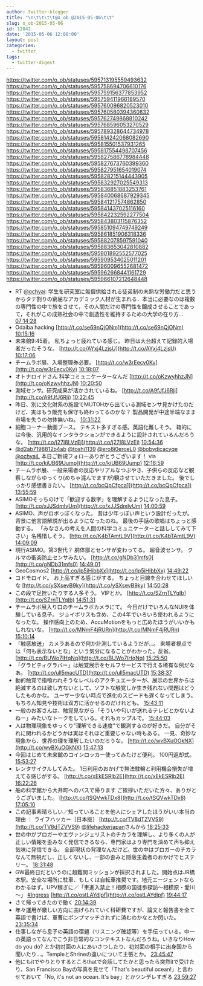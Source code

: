 ```yaml
---
author: twitter-blogger
title: "\n\t\t\t\t@o_ob @2015-05-06\t\t"
slug: o_ob-2015-05-06
id: 12042
date: '2015-05-06 12:00:00'
layout: post
categories:
  - twitter
tags:
  - twitter-digest
---
```


https://twitter.com/o_ob/statuses/595713195559493632 https://twitter.com/o_ob/statuses/595758694706610176 https://twitter.com/o_ob/statuses/595759156377853952 https://twitter.com/o_ob/statuses/595759411966189570 https://twitter.com/o_ob/statuses/595760096820523010 https://twitter.com/o_ob/statuses/595760580394360832 https://twitter.com/o_ob/statuses/595762749868810242 https://twitter.com/o_ob/statuses/595768596053270529 https://twitter.com/o_ob/statuses/595789328644734978 https://twitter.com/o_ob/statuses/595814242068082690 https://twitter.com/o_ob/statuses/595815501537931265 https://twitter.com/o_ob/statuses/595817554498707456 https://twitter.com/o_ob/statuses/595827586778984448 https://twitter.com/o_ob/statuses/595827673760399360 https://twitter.com/o_ob/statuses/595827951654019074 https://twitter.com/o_ob/statuses/595828215144443905 https://twitter.com/o_ob/statuses/595832927025549313 https://twitter.com/o_ob/statuses/595836851883253761 https://twitter.com/o_ob/statuses/595840068687929345 https://twitter.com/o_ob/statuses/595841217574862850 https://twitter.com/o_ob/statuses/595841437025116160 https://twitter.com/o_ob/statuses/595842232592277504 https://twitter.com/o_ob/statuses/595843803115876352 https://twitter.com/o_ob/statuses/595851094749749249 https://twitter.com/o_ob/statuses/595861851906318336 https://twitter.com/o_ob/statuses/595882078597591040 https://twitter.com/o_ob/statuses/595883653042810882 https://twitter.com/o_ob/statuses/595901892552577025 https://twitter.com/o_ob/statuses/595909534025011201 https://twitter.com/o_ob/statuses/595960096552681472 https://twitter.com/o_ob/statuses/595962668441161729 https://twitter.com/o_ob/statuses/595966107212648448  

*   RT [@ochyai](https://twitter.com/ochyai): 学生を研究室に無償供給される徒弟制の未熟な労働力だと思うからタテ割りの窮屈なアカデミック人材が生まれる．本当に必要なのは複数の専門性の中で旅をさせて，その人間だけの専門性を醸成させることであって，それがこの成熟社会の中で創造性を維持するための大学の在り方… [07:14:28](https://twitter.com/o_ob/statuses/595713195559493632)
*   Odaiba hacking [http://t.co/se69nQjONm](http://t.co/se69nQjONm) [10:15:16](https://twitter.com/o_ob/statuses/595758694706610176)
*   未来館9:45着。 私ちょっと疲れている感じ。 昨日は大台超えて記録的入場者だったそうな。 [http://t.co/AYxj4LzjsU](http://t.co/AYxj4LzjsU) [10:17:06](https://twitter.com/o_ob/statuses/595759156377853952)
*   チームラボ展、入場整理券必要。 [http://t.co/w3rEecv0Kv](http://t.co/w3rEecv0Kv) [10:18:07](https://twitter.com/o_ob/statuses/595759411966189570)
*   オトナロイドさん 科学コミュニケーターなんだ [http://t.co/oKzwyhhzJN](http://t.co/oKzwyhhzJN) [10:20:50](https://twitter.com/o_ob/statuses/595760096820523010)
*   測域センサ。研究成果が活かされているね。 [http://t.co/A9fJfJ6Rji](http://t.co/A9fJfJ6Rji) [10:22:45](https://twitter.com/o_ob/statuses/595760580394360832)
*   昨日、別に文化財系の施設でMUTOHから出ている測域センサ見かけたのだけど、実はもう販売も保守も終わってるのかな？ 製品開発が中途半端なまま市場を失うの勿体無いね。 [10:31:22](https://twitter.com/o_ob/statuses/595762749868810242)
*   細胞コーナー動画ブース。 テキスト多すぎる感。英語化難しそう。 箱的には今後、汎用的なインタラクションができるように設計されているんだろうな。 [http://t.co/j27I8LVzEj](http://t.co/j27I8LVzEj) [10:54:36](https://twitter.com/o_ob/statuses/595768596053270529)
*   [@d2ab7198812b4ab](https://twitter.com/d2ab7198812b4ab) [@toshi1139](https://twitter.com/toshi1139) [@ero8i0eroeL0](https://twitter.com/ero8i0eroeL0) [@bobydicacyqe](https://twitter.com/bobydicacyqe) [@ochyaiL](https://twitter.com/ochyaiL) 本日ご新規フォローありがとうございます！ via [http://t.co/kiUB69Uump](http://t.co/kiUB69Uump) [12:16:59](https://twitter.com/o_ob/statuses/595789328644734978)
*   チームラボ展、一般来場者の反応やリアルなつぶやき、子供らの反応など観察しながらゆっくり(めちゃ混んでますが)観させていただきました。 後でしっかり感想書きたい。 [http://t.co/bcQpCfpca1](http://t.co/bcQpCfpca1) [13:55:59](https://twitter.com/o_ob/statuses/595814242068082690)
*   ASIMOそっちのけで「歓迎する数字」を理解するようになった息子。 [http://t.co/xJJSdmIvUm](http://t.co/xJJSdmIvUm) [14:00:59](https://twitter.com/o_ob/statuses/595815501537931265)
*   ASIMO、声がロボっぽくなった。 昔は少年っぽい声という設計だったが。 背景に他言語解説が出るようになったのね。 最後の手話の歌唱はちょっと感動する。 「みなさんの考えを人間の科学コミュニケーターと話ししてみて下さい」名残惜しそう。 [http://t.co/K4bTAmtL9V](http://t.co/K4bTAmtL9V) [14:09:09](https://twitter.com/o_ob/statuses/595817554498707456)
*   現行ASIMO。第3世代？ 胴体部とセンサが変わってる。 超音波センサ。 クルマの衝突防止センサみたい。 [http://t.co/gNDb31mfs0](http://t.co/gNDb31mfs0) [14:49:01](https://twitter.com/o_ob/statuses/595827586778984448)
*   GeoCosmos2 [http://t.co/lp5iHibbXx](http://t.co/lp5iHibbXx) [14:49:22](https://twitter.com/o_ob/statuses/595827673760399360)
*   コドモロイド。 お上品すぎる感じがする。 ちょっと目線を合わせてほしいな [http://t.co/ySXsevB9ky](http://t.co/ySXsevB9ky) [14:50:28](https://twitter.com/o_ob/statuses/595827951654019074)
*   この段で足挫いたりする人多そう。 VIPとか。 [http://t.co/SZrnTLYqIb](http://t.co/SZrnTLYqIb) [14:51:31](https://twitter.com/o_ob/statuses/595828215144443905)
*   チームラボ展入り口のチームラボカメラにて。 今日だけでいろんなNUIを体験している息子。 ジョイポリスも含め、この4年でいろいろ使われるようになったな。 操作感向上のため、AccuMotionをもっと広めたほうがいいかもしれないな。 [http://t.co/MNmF4jRURn](http://t.co/MNmF4jRURn) [15:10:14](https://twitter.com/o_ob/statuses/595832927025549313)
*   「触感放送」 カメラあるので何か計測しているようだが...。 来場者視点では「何も表示ないとな」という気分になることがわかった。反省。 [http://t.co/BUWo7IHqNq](http://t.co/BUWo7IHqNq) [15:25:50](https://twitter.com/o_ob/statuses/595836851883253761)
*   「グラビティグラバー」は触覚展示をセルフサービスで行える稀有な例だなあ。 [http://t.co/ull5macUTD](http://t.co/ull5macUTD) [15:38:37](https://twitter.com/o_ob/statuses/595840068687929345)
*   動的触覚で指喰われそうなレベルのアクチュエーターが、展示の世界からは絶滅するのは致し方ないとして、ソフトな触覚しか生き残れない問題はどうしたものかな。 ユーザー少ない時点で進化のスピードも遅くなってしまう。 もちろん知見や技術は双方に活かせるのだけれども。 [15:43:11](https://twitter.com/o_ob/statuses/595841217574862850)
*   一般のお客さんは、触覚見ながら「そういや匂いが送れるテレビとかないよねー」みたいなトークをしている。それもカップルで。 [15:44:03](https://twitter.com/o_ob/statuses/595841437025116160)
*   人は物理現象をゆっくり"理解できる速度"で観測するのが好きだ。 自分がそれに関われるかどうかは実はそれほど重要じゃない時もある。 一見、奇妙な現象から、世界の理を理解したいのだろうな。 [http://t.co/wvBXuOGkNX](http://t.co/wvBXuOGkNX) [15:47:13](https://twitter.com/o_ob/statuses/595842232592277504)
*   今回はじめて未来館のコインロッカー使ってみたけど便利。 100円返却式。 [15:53:27](https://twitter.com/o_ob/statuses/595843803115876352)
*   レンタサイクルしてみた。 1日利用のおかげで無法駐輪と利用機会損失が増えてる感じがする。 [http://t.co/xEkESRlb2E](http://t.co/xEkESRlb2E) [16:22:26](https://twitter.com/o_ob/statuses/595851094749749249)
*   船の科学館から大井町へのバスで帰ります ご挨拶いただいた方々、ありがとうございました。 [http://t.co/tSQVwkTDx8](http://t.co/tSQVwkTDx8) [17:05:10](https://twitter.com/o_ob/statuses/595861851906318336)
*   この記事素晴らしい／知っていることを他人にシェアしたほうがいい本当の理由 ｜ ライフハッカー［日本版］ [http://t.co/TV8dTZVVS9](http://t.co/TV8dTZVVS9) [@lifehackerjapan](https://twitter.com/lifehackerjapan)さんから [18:25:33](https://twitter.com/o_ob/statuses/595882078597591040)
*   世の中がブロガーやエヴァンジェリストのチカラを理解し、より多くの人が正しい情報を歪みなく発信できるなら、専門家はより専門を深めて声も抑え気味に発信できる。 全部現状の背理なんだけど。世の中はブロガーのチカラなんて無視だし、正しくないし、一部の歪みと隠蔽主義者のおかげでヒステリー。 [18:31:48](https://twitter.com/o_ob/statuses/595883653042810882)
*   GW最終日だというのに超難関ミッションが採択されました。開始点はJR橋本駅。安全な場所に駐車、もしくは自転車推奨です。地元エージェントならわかるはず。UPV稼ぎに／「車進入禁止！相模の国徒歩探訪～相模原・愛川～」 [#Ingress](https://twitter.com/search?q=%23Ingress&src=hash) [http://t.co/ostLAYdlpf](http://t.co/ostLAYdlpf) [19:44:17](https://twitter.com/o_ob/statuses/595901892552577025)
*   さて帰ってきたので働く [20:14:39](https://twitter.com/o_ob/statuses/595909534025011201)
*   年々運用が厳しい方向に曲げられていく科研費ですが、論文と報告書を全て英語で書けば、軍曹にポンプマッチされずに済むのかなとか閃いた。 [23:35:34](https://twitter.com/o_ob/statuses/595960096552681472)
*   仕事しながら息子の英語の宿題（リスニング確認等）を手伝っている。中一の英語ってなんでこう非日常的なコンテキストなんだろうね。いきなりHow do you do? とか初対面の人にあいさつしたり、初対面の相手に出身国から聞いたり…。TempleとShrineの違いについて主張とか。 [23:45:47](https://twitter.com/o_ob/statuses/595962668441161729)
*   他にもitでやりとりするところthatで会話してたかと思ったら突然itで受けたり。San Francisco Bayの写真を見せて「That's beautiful ocean!」と言わせておいて「No, it's not an ocean. It's bay」とかツンデレすぎる [23:59:27](https://twitter.com/o_ob/statuses/595966107212648448)